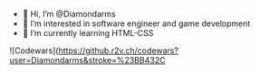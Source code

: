 - 👋 Hi, I’m @Diamondarms
- 👀 I’m interested in software engineer and game development
- 🌱 I’m currently learning HTML-CSS

<!---
Diamondarms/Diamondarms is a ✨ special ✨ repository because its `README.md` (this file) appears on your GitHub profile.
You can click the Preview link to take a look at your changes.
--->

![Codewars](https://github.r2v.ch/codewars?user=Diamondarms&stroke=%23BB432C
